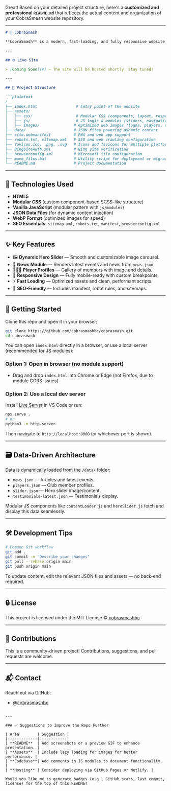 Great! Based on your detailed project structure, here's a **customized and professional `README.md`** that reflects the actual content and organization of your CobraSmash website repository.

---

````markdown
# 🐍 CobraSmash

**CobraSmash** is a modern, fast-loading, and fully responsive website designed for a badminton community, featuring player profiles, news updates, dynamic sliders, and more. Built with a focus on clean code structure and modularity, this site is easy to maintain and extend.

---

## 🌐 Live Site

> [Coming Soon](#) — The site will be hosted shortly. Stay tuned!

---

## 📁 Project Structure

```plaintext
/
├── index.html                 # Entry point of the website
├── assets/
│   ├── css/                   # Modular CSS (components, layout, responsive, typography)
│   ├── js/                    # JS logic & modules (sliders, navigation, UI helpers)
│   ├── images/               # Optimized web images (logos, players, news, slider)
├── data/                     # JSON files powering dynamic content
├── site.webmanifest          # PWA and web app support
├── robots.txt, sitemap.xml   # SEO and web crawling configuration
├── favicon.ico, .png, .svg   # Icons and favicons for multiple platforms
├── BingSiteAuth.xml          # Bing site verification
├── browserconfig.xml         # Microsoft tile configuration
├── move_files.bat            # Utility script for deployment or migration
└── README.md                 # Project documentation
````

---

## 🧰 Technologies Used

* **HTML5**
* **Modular CSS** (custom component-based SCSS-like structure)
* **Vanilla JavaScript** (modular pattern with `js/modules`)
* **JSON Data Files** (for dynamic content injection)
* **WebP Format** (optimized images for speed)
* **SEO Essentials**: `sitemap.xml`, `robots.txt`, `manifest`, `browserconfig.xml`

---

## ✨ Key Features

* 🖼️ **Dynamic Hero Slider** — Smooth and customizable image carousel.
* 📰 **News Module** — Renders latest events and news from `news.json`.
* 🧑‍🤝‍🧑 **Player Profiles** — Gallery of members with image and details.
* 📱 **Responsive Design** — Fully mobile-ready with custom breakpoints.
* ⚡ **Fast Loading** — Optimized assets and clean, performant scripts.
* 🔗 **SEO-Friendly** — Includes manifest, robot rules, and sitemaps.

---

## 🚀 Getting Started

Clone this repo and open it in your browser:

```bash
git clone https://github.com/cobrasmashbc/cobrasmash.git
cd cobrasmash
```

You can open `index.html` directly in a browser, or use a local server (recommended for JS modules):

### Option 1: Open in browser (no module support)

* Drag and drop `index.html` into Chrome or Edge (not Firefox, due to module CORS issues)

### Option 2: Use a local dev server

Install [Live Server](https://marketplace.visualstudio.com/items?itemName=ritwickdey.LiveServer) in VS Code or run:

```bash
npx serve .
# or
python3 -m http.server
```

Then navigate to `http://localhost:8000` (or whichever port is shown).

---

## 🗃️ Data-Driven Architecture

Data is dynamically loaded from the `/data/` folder:

* `news.json` — Articles and latest events.
* `players.json` — Club member profiles.
* `slider.json` — Hero slider image/content.
* `testimonials-latest.json` — Testimonials display.

Modular JS components like `contentLoader.js` and `heroSlider.js` fetch and display this data seamlessly.

---

## 🛠️ Development Tips

```bash
# Common Git workflow
git add .
git commit -m "Describe your changes"
git pull --rebase origin main
git push origin main
```

To update content, edit the relevant JSON files and assets — no back-end required.

---

## 🔒 License

This project is licensed under the MIT License © [cobrasmashbc](https://github.com/cobrasmashbc)

---

## 🙌 Contributions

This is a community-driven project! Contributions, suggestions, and pull requests are welcome.

---

## 📬 Contact

Reach out via GitHub:

* [@cobrasmashbc](https://github.com/cobrasmashbc)

```

---

### ✅ Suggestions to Improve the Repo Further

| Area        | Suggestion |
|-------------|------------|
| **README**  | Add screenshots or a preview GIF to enhance presentation. |
| **Assets**  | Include lazy loading for images for better performance. |
| **Codebase**| Add comments in JS modules to document functionality. |
| **Hosting** | Consider deploying via GitHub Pages or Netlify. |

Would you like me to generate badges (e.g., GitHub stars, last commit, license) for the top of this README?
```
